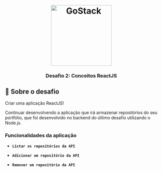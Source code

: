 <h1 align="center">
    <img alt="GoStack" src="https://rocketseat-cdn.s3-sa-east-1.amazonaws.com/bootcamp-header.png" width="200px" />
</h1>

<h3 align="center">
  Desafio 2: Conceitos ReactJS
</h3>

## :rocket: Sobre o desafio

Criar uma aplicação ReactJS!

Continuar desenvolvendo a aplicação que irá armazenar repositórios do seu portfólio, que foi desenvolvido no backend do último desafio utilizando o Node.js.

### Funcionalidades da aplicação

- **`Listar os repositórios da API`**

- **`Adicionar um repositório da API`**

- **`Remover um repositório da API`**
